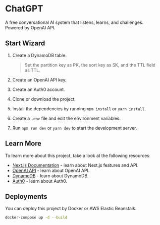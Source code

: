 # ChatGPT

A free conversational AI system that listens, learns, and challenges. Powered by OpenAI API.

## Start Wizard

1. Create a DynamoDB table. 
   
   > Set the partition key as PK, the sort key as SK, and the TTL field as TTL.

2. Create an OpenAI API key.
3. Create an Auth0 account.
4. Clone or download the project. 
5. Install the dependencies by running `npm install` or `yarn install`. 
6. Create a `.env` file and edit the environment variables. 
7. Run `npm run dev` or `yarn dev` to start the development server.

## Learn More

To learn more about this project, take a look at the following resources:

- [Next.js Documentation](https://nextjs.org/docs) - learn about Next.js features and API.
- [OpenAI API](https://beta.openai.com/docs/api-reference/introduction) - learn about OpenAI API.
- [DynamoDB](https://docs.aws.amazon.com/amazondynamodb/latest/developerguide/Introduction.html) - learn about DynamoDB.
- [Auth0](https://auth0.com/docs) - learn about Auth0.

## Deployments

You can deploy this project by Docker or AWS Elastic Beanstalk.

```bash
docker-compose up -d --build
```